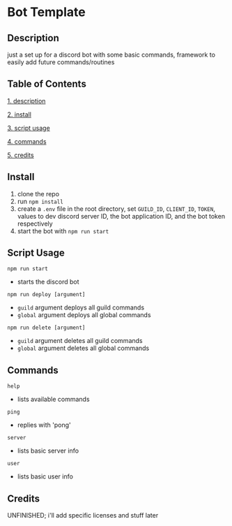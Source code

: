 # Bot Template
## Description
just a set up for a discord bot with some basic commands, framework to easily add future commands/routines

## Table of Contents
[1. description](#description)

[2. install](#install)

[3. script usage](#script-usage)

[4. commands](#commands)

[5. credits](#credits)

## Install
1. clone the repo
2. run `npm install`
3. create a `.env` file in the root directory, set `GUILD_ID`, `CLIENT_ID`, `TOKEN`, values to dev discord server ID, the bot application ID, and the bot token respectively
4. start the bot with `npm run start`

## Script Usage
`npm run start`
- starts the discord bot

`npm run deploy [argument]` 
- `guild` argument deploys all guild commands
- `global` argument deploys all global commands

`npm run delete [argument]` 
- `guild` argument deletes all guild commands   
- `global` argument deletes all global commands

## Commands

`help`
- lists available commands

`ping`
- replies with 'pong'

`server`
- lists basic server info

`user`
- lists basic user info

## Credits
UNFINISHED; i'll add specific licenses and stuff later